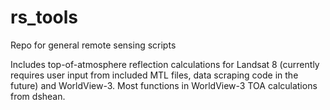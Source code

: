 # rs_tools
Repo for general remote sensing scripts

Includes top-of-atmosphere reflection calculations for Landsat 8 (currently requires user input from included MTL files, data scraping code in the future) and WorldView-3.  Most functions in WorldView-3 TOA calculations from dshean.
